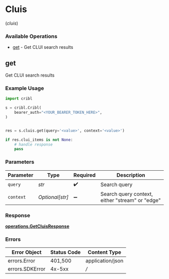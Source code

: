 # Cluis
(*cluis*)

### Available Operations

* [get](#get) - Get CLUI search results

## get

Get CLUI search results

### Example Usage

```python
import cribl

s = cribl.Cribl(
    bearer_auth="<YOUR_BEARER_TOKEN_HERE>",
)


res = s.cluis.get(query='<value>', context='<value>')

if res.clui_items is not None:
    # handle response
    pass
```

### Parameters

| Parameter                                       | Type                                            | Required                                        | Description                                     |
| ----------------------------------------------- | ----------------------------------------------- | ----------------------------------------------- | ----------------------------------------------- |
| `query`                                         | *str*                                           | :heavy_check_mark:                              | Search query                                    |
| `context`                                       | *Optional[str]*                                 | :heavy_minus_sign:                              | Search query context, either "stream" or "edge" |


### Response

**[operations.GetCluisResponse](../../models/operations/getcluisresponse.md)**
### Errors

| Error Object     | Status Code      | Content Type     |
| ---------------- | ---------------- | ---------------- |
| errors.Error     | 401,500          | application/json |
| errors.SDKError  | 4x-5xx           | */*              |
